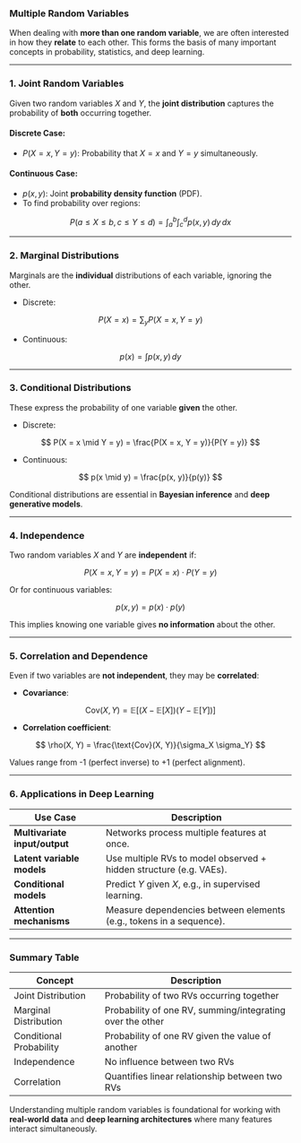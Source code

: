 ### **Multiple Random Variables**

When dealing with **more than one random variable**, we are often interested in how they **relate** to each other. 
This forms the basis of many important concepts in probability, statistics, and deep learning.

---

### **1. Joint Random Variables**

Given two random variables $X$ and $Y$, the **joint distribution** captures the probability of **both** occurring together.

#### Discrete Case:

* $`P(X = x, Y = y)`$: Probability that $`X = x`$ and $`Y = y`$ simultaneously.

#### Continuous Case:

* $`p(x, y)`$: Joint **probability density function** (PDF).
* To find probability over regions:

$$
P(a \leq X \leq b, \, c \leq Y \leq d) = \int_a^b \int_c^d p(x, y)\, dy\, dx
$$

---

### **2. Marginal Distributions**

Marginals are the **individual** distributions of each variable, ignoring the other.

* Discrete:

$$
P(X = x) = \sum_y P(X = x, Y = y)
$$

* Continuous:

$$
p(x) = \int p(x, y) \, dy
$$

---

### **3. Conditional Distributions**

These express the probability of one variable **given** the other.

* Discrete:

$$
P(X = x \mid Y = y) = \frac{P(X = x, Y = y)}{P(Y = y)}
$$

* Continuous:

$$
p(x \mid y) = \frac{p(x, y)}{p(y)}
$$

Conditional distributions are essential in **Bayesian inference** and **deep generative models**.

---

### **4. Independence**

Two random variables $X$ and $Y$ are **independent** if:

$$
P(X = x, Y = y) = P(X = x) \cdot P(Y = y)
$$

Or for continuous variables:

$$
p(x, y) = p(x) \cdot p(y)
$$

This implies knowing one variable gives **no information** about the other.

---

### **5. Correlation and Dependence**

Even if two variables are **not independent**, they may be **correlated**:

* **Covariance**:

$$
\text{Cov}(X, Y) = \mathbb{E}[(X - \mathbb{E}[X])(Y - \mathbb{E}[Y])]
$$

* **Correlation coefficient**:

$$
\rho(X, Y) = \frac{\text{Cov}(X, Y)}{\sigma_X \sigma_Y}
$$

Values range from -1 (perfect inverse) to +1 (perfect alignment).

---

### **6. Applications in Deep Learning**

| Use Case                      | Description                                                         |
| ----------------------------- | ------------------------------------------------------------------- |
| **Multivariate input/output** | Networks process multiple features at once.                         |
| **Latent variable models**    | Use multiple RVs to model observed + hidden structure (e.g. VAEs).  |
| **Conditional models**        | Predict $Y$ given $X$, e.g., in supervised learning.                |
| **Attention mechanisms**      | Measure dependencies between elements (e.g., tokens in a sequence). |

---

### **Summary Table**

| Concept                 | Description                                               |
| ----------------------- | --------------------------------------------------------- |
| Joint Distribution      | Probability of two RVs occurring together                 |
| Marginal Distribution   | Probability of one RV, summing/integrating over the other |
| Conditional Probability | Probability of one RV given the value of another          |
| Independence            | No influence between two RVs                              |
| Correlation             | Quantifies linear relationship between two RVs            |

Understanding multiple random variables is foundational for working with **real-world data** and **deep learning architectures** where many features interact simultaneously.
